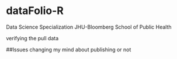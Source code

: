 # dataFolio-R
Data Science Specialization JHU-Bloomberg School of Public Health

verifying the pull data

##Issues
changing my mind about publishing or not
